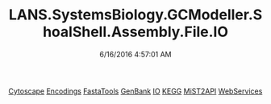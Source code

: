 ﻿---
title: LANS.SystemsBiology.GCModeller.ShoalShell.Assembly.File.IO
date: 6/16/2016 4:57:01 AM
---

[Cytoscape](T-LANS.SystemsBiology.GCModeller.ShoalShell.Assembly.File.IO.Cytoscape.html)
[Encodings](T-LANS.SystemsBiology.GCModeller.ShoalShell.Assembly.File.IO.Encodings.html)
[FastaTools](T-LANS.SystemsBiology.GCModeller.ShoalShell.Assembly.File.IO.FastaTools.html)
[GenBank](T-LANS.SystemsBiology.GCModeller.ShoalShell.Assembly.File.IO.GenBank.html)
[IO](T-LANS.SystemsBiology.GCModeller.ShoalShell.Assembly.File.IO.IO.html)
[KEGG](T-LANS.SystemsBiology.GCModeller.ShoalShell.Assembly.File.IO.KEGG.html)
[MiST2API](T-LANS.SystemsBiology.GCModeller.ShoalShell.Assembly.File.IO.MiST2API.html)
[WebServices](T-LANS.SystemsBiology.GCModeller.ShoalShell.Assembly.File.IO.WebServices.html)
